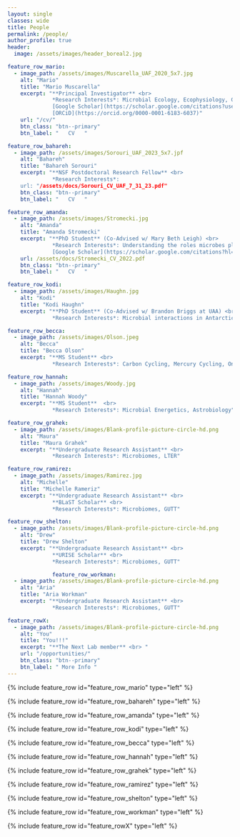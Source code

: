 ```yaml
---
layout: single
classes: wide
title: People
permalink: /people/
author_profile: true
header:
  image: /assets/images/header_boreal2.jpg

feature_row_mario:
  - image_path: /assets/images/Muscarella_UAF_2020_5x7.jpg
    alt: "Mario"
    title: "Mario Muscarella"
    excerpt: "**Principal Investigator** <br> 
              *Research Interests*: Microbial Ecology, Ecophysiology, Growth Efficiency <br>
              [Google Scholar](https://scholar.google.com/citations?user=8i5qwBQAAAAJ&hl=en) <br>
              [ORCiD](https://orcid.org/0000-0001-6183-6037)"
    url: "/cv/"
    btn_class: "btn--primary"
    btn_label: "   CV   "

feature_row_bahareh:
  - image_path: /assets/images/Sorouri_UAF_2023_5x7.jpf
    alt: "Bahareh"
    title: "Bahareh Sorouri"
    excerpt: "**NSF Postdoctoral Research Fellow** <br> 
              *Research Interests*: 
    url: "/assets/docs/Sorouri_CV_UAF_7_31_23.pdf"
    btn_class: "btn--primary"
    btn_label: "   CV   "

feature_row_amanda:
  - image_path: /assets/images/Stromecki.jpg
    alt: "Amanda"
    title: "Amanda Stromecki"
    excerpt: "**PhD Student** (Co-Advised w/ Mary Beth Leigh) <br> 
              *Research Interests*: Understanding the roles microbes play in human, wildlife, and ecosystem heath. Research approaches include culture-based, molecular, and computational tools. <br>
              [Google Scholar](https://scholar.google.com/citations?hl=en&user=AaTzvAMAAAAJ)"
    url: /assets/docs/Stromecki_CV_2022.pdf
    btn_class: "btn--primary"
    btn_label: "   CV   "

feature_row_kodi:
  - image_path: /assets/images/Haughn.jpg
    alt: "Kodi"
    title: "Kodi Haughn"
    excerpt: "**PhD Student** (Co-Advised w/ Brandon Briggs at UAA) <br> 
              *Research Interests*: Microbial interactions in Antarctic lakes"

feature_row_becca:
  - image_path: /assets/images/Olson.jpeg
    alt: "Becca"
    title: "Becca Olson"
    excerpt: "**MS Student** <br> 
              *Research Interests*: Carbon Cycling, Mercury Cycling, One Health "

feature_row_hannah:
  - image_path: /assets/images/Woody.jpg
    alt: "Hannah"
    title: "Hannah Woody"
    excerpt: "**MS Student**  <br> 
              *Research Interests*: Microbial Energetics, Astrobiology"

feature_row_grahek:
  - image_path: /assets/images/Blank-profile-picture-circle-hd.png
    alt: "Maura"
    title: "Maura Grahek"
    excerpt: "**Undergraduate Research Assistant** <br> 
              *Research Interests*: Microbiomes, LTER"

feature_row_ramirez:
  - image_path: /assets/images/Ramirez.jpg
    alt: "Michelle"
    title: "Michelle Rameriz"
    excerpt: "**Undergraduate Research Assistant** <br> 
              **BLaST Scholar** <br> 
              *Research Interests*: Microbiomes, GUTT"

feature_row_shelton:
  - image_path: /assets/images/Blank-profile-picture-circle-hd.png
    alt: "Drew"
    title: "Drew Shelton"
    excerpt: "**Undergraduate Research Assistant** <br> 
              **URISE Scholar** <br> 
              *Research Interests*: Microbiomes, GUTT"

              feature_row_workman:
  - image_path: /assets/images/Blank-profile-picture-circle-hd.png
    alt: "Aria"
    title: "Aria Workman"
    excerpt: "**Undergraduate Research Assistant** <br> 
              *Research Interests*: Microbiomes, GUTT"

feature_rowX:
  - image_path: /assets/images/Blank-profile-picture-circle-hd.png
    alt: "You"
    title: "You!!!"
    excerpt: "**The Next Lab member** <br> "
    url: "/opportunities/"
    btn_class: "btn--primary"
    btn_label: " More Info "
---
```



{% include feature_row id="feature_row_mario" type="left" %}

{% include feature_row id="feature_row_bahareh" type="left" %}

{% include feature_row id="feature_row_amanda" type="left" %}

{% include feature_row id="feature_row_kodi" type="left" %}

{% include feature_row id="feature_row_becca" type="left" %}

{% include feature_row id="feature_row_hannah" type="left" %}

{% include feature_row id="feature_row_grahek" type="left" %}

{% include feature_row id="feature_row_ramirez" type="left" %}

{% include feature_row id="feature_row_shelton" type="left" %}

{% include feature_row id="feature_row_workman" type="left" %}

{% include feature_row id="feature_rowX" type="left" %}

